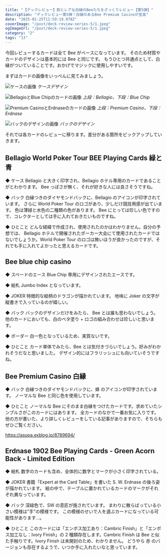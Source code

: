 ```yaml
---
title: "【デックレビュー】割とレアな白縁のBeeたちをざっくりレビュー【第5弾】"
description: "デックレビュー第5弾！白縁のあるBee Premium Casinoが至高"
date: "2025-01-25T11:59:19.978Z"
coverImage: "/post/deck-review-series-5/1.jpeg"
ogImageUrl: "/post/deck-review-series-5/1.jpeg"
category: "2"
tags: "13"
---
```


今回レビューするカードは全て Bee がベースになっています。
そのため材質やカードのデザインは基本的には Bee と同じです。
もうひとつ共通点として、白縁がついていることです。おかげでマジックに使用しやすいです。

まずはカードの画像をいっぺんに見てみましょう。

![ケースの画像](/post/deck-review-series-5/1.jpeg)
_ケースデザイン_

![BellagioとBlue Chipのカードの画像](/post/deck-review-series-5/2.jpeg)
_上段：Bellagio、下段：Blue Chip_

![Premium CasinoとErdnaseのカードの画像](/post/deck-review-series-5/3.jpeg)
_上段：Premium Casino、下段：Erdnase_

![バックのデザインの画像](/post/deck-review-series-5/4.jpeg)
_バックのデザイン_

それでは各カードのレビューに移ります。差分がある箇所をピックアップしていきます。

## **Bellagio World Poker Tour BEE Playing Cards 緑と青**

◆ ケース
Bellagio と大きく印字され、Bellagio ホテル専用のカードであることがとわかります。
Bee っぽさが無く、それが好きな人には良さそうですね。

◆ バック
白縁つきのダイヤモンドバックに、Bellagio のアイコンが印字されています。
さらに World Poker Tour のロゴがあり、少しだけ競技用感が出ています。
色は薄緑と水色の二種類の色があります。
Bee にとっては珍しい色ですので、コレクターとしては手に入れておきたいものですね。

◆ ひとこと
どんな経緯で作成され、使用されたのかはわかりません。自分の予想では、 Bellagio ホテルで開催されたポーカー大会にて使用されたカードではないでしょうか。World Poker Tour のロゴは無いほうが良かったのですが、それでも手に入れてよかったと思えるカードです。

## **Bee blue chip casino**

◆ スペードのエース
Blue Chip 専用にデザインされたエースです。

◆ 絵札
Jumbo Index となっています。

◆ JOKER
特徴的な絵柄のドラゴンが描かれています。
地味に Joker の文字が縦書きで入っているのが嬉しい。

◆ バック
バックのデザインだけをみたら、 Bee とは誰も思わないでしょう。
他のカードにおいても、白のベタ塗り + ロゴの組み合わせは珍しいと思います。

◆ ボーダー
白一色となっているため、実質ないです。

◆ ひとこと
カード単体でみたら、Bee とは気付きづらいでしょう。好みがわかれそうだなと思いました。
デザイン的にはフラリッシュにも向いていそうですね。

## **Bee Premium Casino 白縁**

◆ バック
白縁つきのダイヤモンドバックに、蜂 のアイコンが印字されています。
ノーマルな Bee と同じ色を使用しています。

◆ ひとこと
ノーマルな Bee にそのまま白縁をつけたカードです。求めていたシンプルさがこのカードにはあります。
全カードのなかで一番お気に入りです。
他の方が書いた、より詳しくレビューをしている記事がありますので、そちらもぜひご覧ください。

https://asupa.exblog.jp/8789694/

## **Erdnase 1902 Bee Playing Cards - Green Acorn Back - Limited Edition**

◆ 絵札
数字のカードも含め、全体的に数字とマークが小さく印字されている。

◆ JOKER
書籍「Expert at the Card Table」を書いた S. W. Erdnase の後ろ姿が描かれています。
絵の中で、テーブルに置かれているカードのマークがそれぞれ異なっています。

◆ バック
深緑色で、SW の意匠が施されています。
まわりに散らばっている小さい模様は"手"の模様です。
この模様のせいで人を選ぶカードになっている可能性があります…。

◆ ひとこと
このカードには「エンボス加工あり：Cambric Finish」と「エンボス加工なし：Ivory Finish」の 2 種類存在します。Cambric Finish は Bee と似た手触りです。Ivory Finish は未開封のため、わかりません。
どうやら 赤 のバージョンも存在するようで、いつか手に入れたいなと思っています。
